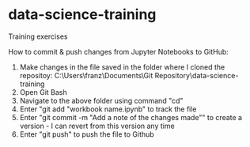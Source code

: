 # data-science-training
Training exercises

How to commit & push changes from Jupyter Notebooks to GitHub:
  1. Make changes in the file saved in the folder where I cloned the repositoy: C:\Users\franz\Documents\Git Repository\data-science-training
  2. Open Git Bash
  3. Navigate to the above folder using command "cd"
  4. Enter "git add "workbook name.ipynb" to track the file
  5. Enter "git commit -m "Add a note of the changes made"" to create a version - I can revert from this version any time
  6. Enter "git push" to push the file to Github
